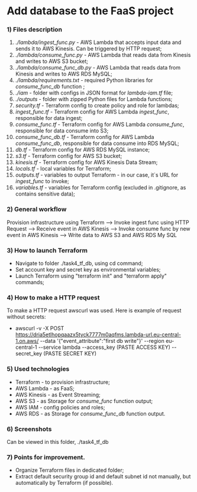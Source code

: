 # Add database to the FaaS project

### 1) Files description

1. *./lambda/ingest_func.py* - AWS Lambda that accepts input data and sends it to AWS Kinesis. Can be triggered by HTTP request;
2. *./lambda/consume_func.py* - AWS Lambda that reads data from Kinesis and writes to AWS S3 bucket;
3. *./lambda/consume_func_db.py* - AWS Lambda that reads data from Kinesis and writes to AWS RDS MySQL;
4. *./lambda/requirements.txt* - required Python libraries for *consume_func_db* function ;
5. *./iam* - folder with configs in JSON format for *lambda-iam.tf* file;
6. *./outputs* - folder with zipped Python files for Lambda functions;
7. *security.tf* - Terraform config to create policy and role for lambdas;
8. *ingest_func.tf* - Terraform config for AWS Lambda *ingest_func*, responsible for data ingest;
9. *consume_func.tf* - Terraform config for AWS Lambda *consume_func*, responsible for data consume into S3;
10. *consume_func_db.tf* - Terraform config for AWS Lambda *consume_func_db*, responsible for data consume into RDS MySQL;
11. *db.tf* - Terraform config for AWS RDS MySQL instance;
12. *s3.tf* - Terraform config for AWS S3 bucket;
13. *kinesis.tf* - Terraform config for AWS Kinesis Data Stream;
14. *locals.tf* - local variables for Terraform;
15. *outputs.tf* - variables to output Terraform - in our case, it`s URL for *ingest_func* to invoke;
16. *variables.tf* - variables for Terraform config (excluded in .gitignore, as contains sensitive data);

### 2) General workflow

Provision infrastructure using Terraform --> Invoke ingest func using HTTP Request --> Receive event in AWS Kinesis --> Invoke consume func by new event in AWS Kinesis --> Write data to AWS S3 and AWS RDS My SQL

### 3) How to launch Terraform

- Navigate to folder ./task4_tf_db, using cd command;
- Set account key and secret key as environmental variables;
- Launch Terraform using "terraform init" and "terraform apply" commands;

### 4) How to make a HTTP request

To make a HTTP request awscurl was used. Here is example of request without secrets:
- awscurl -v -X POST https://dria5etlhopqaazx5tyck7777m0aqfms.lambda-url.eu-central-1.on.aws/ --data '{"event_attribute":"first db write"}' --region eu-central-1 --service lambda --access_key (PASTE ACCESS KEY) --secret_key (PASTE SECRET KEY)

### 5) Used technologies

- Terraform - to provision infrastructure;
- AWS Lambda - as FaaS;
- AWS Kinesis - as Event Streaming;
- AWS S3 - as Storage for *consume_func* function output;
- AWS IAM - config policies and roles;
- AWS RDS - as Storage for *consume_func_db* function output.

### 6) Screenshots

Can be viewed in this folder, ./task4_tf_db

### 7) Points for improvement.

- Organize Terraform files in dedicated folder;
- Extract default security group id and default subnet id not manually, but automatically by Terraform (if possible).